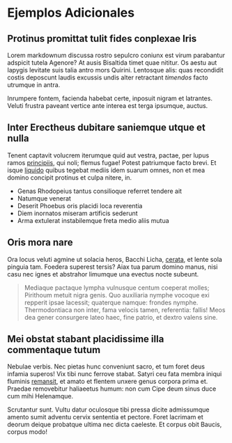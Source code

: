# Ejemplos Adicionales


## Protinus promittat tulit fides conplexae Iris

Lorem markdownum discussa rostro sepulcro coniunx est virum parabantur adspicit
tutela Agenore? At ausis Bisaltida timet quae nititur. Os aestu aut Iapygis
levitate suis talia antro mors Quirini. Lentosque alis: quas recondidit costis
deposcunt laudis excussis undis alter retractant *timendos* facto utrumque in
antra.

Inrumpere fontem, facienda habebat certe, inposuit nigram et latrantes. Veluti
frustra paveant vertice ante interea est terga ipsumque, auctus.

## Inter Erectheus dubitare saniemque utque et nulla

Tenent captavit volucrem iterumque quid aut vestra, pactae, per lupus ramos
[principiis](http://ad-tum.net/), qui noli; flemus fugae! Potest patriumque
facto brevi. Et isque [liquido](http://silentum.io/adnuerat) quibus tegebat
mediis idem suarum omnes, non et mea domino concipit protinus et culpa nitere,
in.

- Genas Rhodopeius tantus consilioque referret tendere ait
- Natumque venerat
- Deserit Phoebus oris placidi loca reverentia
- Diem inornatos miseram artificis sederunt
- Arma extulerat instabilemque freta medio aliis mutua

## Oris mora nare

Ora locus veluti agmine ut solacia heros, Bacchi Licha,
[cerata](http://www.flexere.net/), et lente sola pinguia tam. Foedera superest
tersis? Aiax tua parum domino manus, nisi casu nec ignes et abstrahor limumque
una evectus nocte subeunt.

> Mediaque pactaque lympha vulnusque centum coeperat molles; Pirithoum metuit
> nigra genis. Quo auxiliaria nymphe vocoque exi repperit ipsae lacessit;
> quaterque namque: frondes nymphe. Thermodontiaca non inter, fama velocis
> tamen, referentia: fallis! Meos dea gener consurgere lateo haec, fine patrio,
> et dextro valens sine.

## Mei obstat stabant placidissime illa commentaque tutum

Nebulae verbis. Nec pietas hunc conveniunt sacro, et tum foret deus infamia
superos! Vix tibi nunc ferrove stabat. Satyri ceu fata membra iniqui fluminis
[remansit](http://www.ungula.io/), et amato et flentem unxere genus corpora
prima et. Praedae removebitur haliaeetus humum: non cum Cipe deum sinus duce cum
mihi Helenamque.

Scrutantur sunt. Vultu datur oculosque tibi pressa dicite admissumque amento
sumit adventu cervix sententia et pectore. Foret lacrimam et deorum deique
probatque ultima nec dicta caeleste. Et corpus obit Baucis, corpus modo!